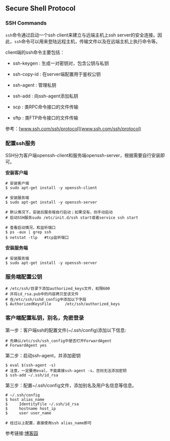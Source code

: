 ## Secure Shell Protocol

### SSH Commands

`ssh`命令通过启动一个ssh client来建立与远端主机上ssh server的安全连接。因此，`ssh`命令可以用来登陆远程主机，传输文件以及在远端主机上执行命令等。

client端的ssh命令主要包括：

+ ssh-keygen : 生成一对密钥对，包含公钥与私钥

+ ssh-copy-id : 在server端配置用于鉴权公钥

+ ssh-agent : 管理私钥

+ ssh-add : 向ssh-agent添加私钥

+ scp : 类RPC命令接口的文件传输

+ sftp : 类FTP命令接口的文件传输

参考：[www.ssh.com/ssh/protocol](www.ssh.com/ssh/protocol)

### 配置ssh服务

  SSH分为客户端openssh-client和服务端openssh-server，根据需要自行安装即可。

  **安装客户端**

  ```
  # 安装客户端
  $ sudo apt-get install -y openssh-client

  # 安装服务端
  $ sudo apt-get install -y openssh-server

  # 默认情况下，安装后服务端自行启动；如果没有，则手动启动
  # 启动SSH服务sudo /etc/init.d/ssh start或者service ssh start

  # 查看启动情况，和监听端口
  $ ps -aux | grep ssh
  $ netstat -tlp   #tcp监听端口
  ```

  **安装服务端**

  ```
  # 安装服务端
  $ sudo apt-get install -y openssh-server
  ```

### 服务端配置公钥

  ```
  # /etc/ssh/目录下添加authorized_keys文件，权限600
  # 并将id_rsa.pub中的内容拷贝至该文件
  # 在/etc/ssh/sshd_config中添加以下字段
  $ AuthorizedKeysFile      /etc/ssh/authorized_keys
  ```

### 客户端配置私钥，别名，免密登录

  第一步：客户端ssh的配置文件(~/.ssh/config)添加以下信息:

  ```
  # 先确认/etc/ssh/ssh_config中是否打开ForwardAgent
  # ForwardAgent yes
  ```

  第二步：启动ssh-agent，并添加密钥

  ```
  $ eval $(ssh-agent -s)
  # 注意，一定要用eval，不能直接ssh-agent -s，否则无法添加密钥
  $ ssh-add ~/.ssh/id_rsa
  ```

  第三步：配置~/.ssh/config文件，添加别名及用户名信息等信息。  

  ```
  # ~/.ssh/config
  $ host alias_name
  $     IdentityFile ~/.ssh/id_rsa
  $     hostname host_ip
  $     user user_name

  # 经过以上配置，直接使用ssh alias_name即可
  ```

  参考链接:[博客园](http://www.cnblogs.com/ysocean/p/6959776.html)

